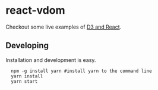 # react-vdom

Checkout some live examples of [D3 and React](https://timthesinner.github.io/react-vdom/).

## Developing
Installation and development is easy.

```
  npm -g install yarn #install yarn to the command line
  yarn install
  yarn start
```
